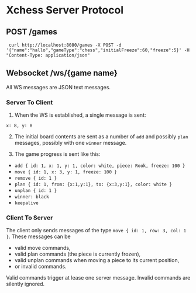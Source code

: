 # Xchess Server Protocol

## POST /games

` curl http://localhost:8080/games -X POST -d '{"name":"hallo","gameType":"chess","initialFreeze":60,"freeze":5}' -H "Content-Type: application/json"`

## Websocket /ws/{game name}

All WS messages are JSON text messages.

### Server To Client

1) When the WS is established, a single message is sent:

`x: 8, y: 8`

2) The initial board contents are sent as a number of `add` and possibly `plan` messages, possibly with one `winner` message.

3) The game progress is sent like this:

* `add { id: 1, x: 1, y: 1, color: white, piece: Rook, freeze: 100 }`
* `move { id: 1, x: 3, y: 1, freeze: 100 }`
* `remove { id: 1 }`
* `plan { id: 1, from: {x:1,y:1}, to: {x:3,y:1}, color: white }`
* `unplan { id: 1 }`
* `winner: black`
* `keepalive`

### Client To Server

The client only sends messages of the type `move { id: 1, row: 3, col: 1 }`. These messages can be

* valid move commands,
* valid plan commands (the piece is currently frozen),
* valid unplan commands when moving a piece to its current position, 
* or invalid commands.

Valid commands trigger at lease one server message. Invalid commands are silently ignored.
